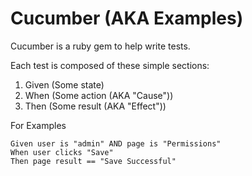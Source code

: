 Cucumber (AKA Examples)
=======================

Cucumber is a ruby gem to help write tests.

Each test is composed of these simple sections:

1. Given (Some state)
1. When (Some action (AKA "Cause"))
1. Then (Some result (AKA "Effect"))

For Examples

```
Given user is "admin" AND page is "Permissions"
When user clicks "Save"
Then page result == "Save Successful"
```